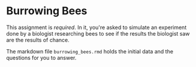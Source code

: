 # Burrowing Bees

This assignment is *required*. In it, you're asked to simulate 
an experiment done by a biologist researching bees to see 
if the results the biologist saw are the results of chance.

The markdown file `burrowing_bees.rmd` holds the initial data
and the questions for you to answer. 


